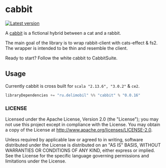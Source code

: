 cabbit
=============

[![Latest version](https://img.shields.io/badge/cabbit-0.0.16-orange.svg)](https://github.com/delimobil/cabbit)

A [cabbit] is a fictional hybrid between a cat and a rabbit.

The main goal of the library is to wrap rabbit-client with cats-effect & fs2.
The wrapper is intended to be thin and resemble the client.

Ready to start? Follow the white cabbit to CabbitSuite.

[cabbit]: https://en.wikipedia.org/wiki/Cabbit

## Usage

Currently cabbit is cross built for `scala "2.13.6", "3.0.2"` & `ce2`. 
```sbt
libraryDependencies += "ru.delimobil" %% "cabbit" % "0.0.16"
```

### LICENSE ###
Licensed under the Apache License, Version 2.0 (the "License"); you may not use this project except in compliance with the License. You may obtain a copy of the License at http://www.apache.org/licenses/LICENSE-2.0.

Unless required by applicable law or agreed to in writing, software distributed under the License is distributed on an "AS IS" BASIS, WITHOUT WARRANTIES OR CONDITIONS OF ANY KIND, either express or implied. See the License for the specific language governing permissions and limitations under the License.
